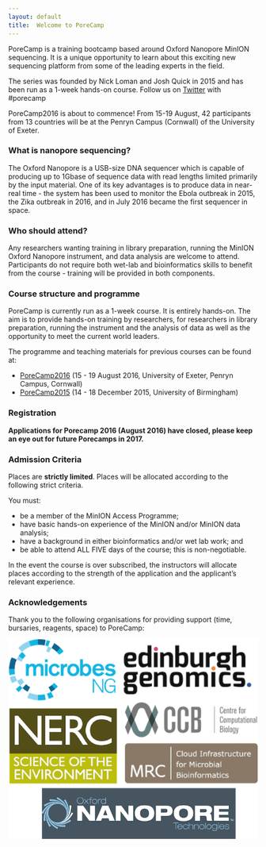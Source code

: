 ```yaml
---
layout: default
title:  Welcome to PoreCamp
---
```


PoreCamp is a training bootcamp based around Oxford Nanopore MinION sequencing. It is a unique opportunity to learn about this exciting new sequencing platform from some of the leading experts in the field.

The series was founded by Nick Loman and Josh Quick in 2015 and has been run as a 1-week hands-on course. Follow us on [Twitter](https://twitter.com/search?q=%23porecamp&src=typd) with #porecamp

PoreCamp2016 is about to commence! From 15-19 August, 42 participants from 13 countries will be at the Penryn Campus (Cornwall) of the University of Exeter.

### What is nanopore sequencing?

The Oxford Nanopore is a USB-size DNA sequencer which is capable of producing up to 1Gbase of sequence data with read lengths limited primarily by the input material. One of its key advantages is to produce data in near-real time - the system has been used to monitor the Ebola outbreak in 2015, the Zika outbreak in 2016, and in July 2016 became the first sequencer in space.

### Who should attend?

Any researchers wanting training in library preparation, running the MinION Oxford Nanopore instrument, and data analysis are welcome to attend. Participants do not require both wet-lab and bioinformatics skills to benefit from the course - training will be provided in both components.

### Course structure and programme

PoreCamp is currently run as a 1-week course. It is entirely hands-on. The aim is to provide hands-on training by researchers, for researchers in library preparation, running the instrument and the analysis of data as well as the opportunity to meet the current world leaders.

The programme and teaching materials for previous courses can be found at:

- [PoreCamp2016](2016/index.md) (15 - 19 August 2016, University of Exeter, Penryn Campus, Cornwall)
- [PoreCamp2015](2015/index.html) (14 - 18 December 2015, University of Birmingham)

### Registration

**Applications for Porecamp 2016 (August 2016) have closed, please keep an eye out for future Porecamps in 2017.**

### Admission Criteria

Places are **strictly limited**. Places will be allocated according to the following strict criteria.

You must:

- be a member of the MinION Access Programme;
- have basic hands-on experience of the MinION and/or MinION data analysis;
- have a background in either bioinformatics and/or wet lab work; and
- be able to attend ALL FIVE days of the course; this is non-negotiable.

In the event the course is over subscribed, the instructors will allocate places according to the strength of the application and the applicant’s relevant experience.

### Acknowledgements

Thank you to the following organisations for providing support (time, bursaries, reagents, space) to PoreCamp:

![Sponsors](logos/sponsors.png)
